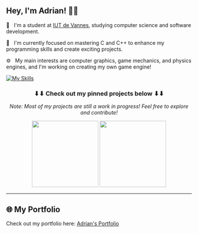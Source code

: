 <h2>
    Hey, I'm Adrian! 👋🏻
</h2>

💼&nbsp;&nbsp;&nbsp;I'm a student at <a href="https://www.iutvannes.fr/" target="_blank">IUT de Vannes</a>, studying computer science and software development.

🌱&nbsp;&nbsp;&nbsp;I'm currently focused on mastering C and C++ to enhance my programming skills and create exciting projects.

⚙️&nbsp;&nbsp;&nbsp;My main interests are computer graphics, game mechanics, and physics engines, and I'm working on creating my own game engine!

[![My Skills](https://skillicons.dev/icons?i=java,python,c,cpp,git,mysql)](https://skillicons.dev)

<h3 align="center">
    ⬇⬇ Check out my pinned projects below ⬇⬇
</h3>
<p align="center">
    <i>Note: Most of my projects are still a work in progress! Feel free to explore and contribute!</i>
</p>

<p align="center">
    <img height="180em" src="https://github-readme-stats-eight-theta.vercel.app/api?username=ChiroYuPy&show_icons=true&theme=dark&include_all_commits=true&locale=fr"/>
    <img height="180em" src="https://github-readme-stats.vercel.app/api/top-langs/?username=ChiroYuPy&layout=compact&theme=dark"/>
</p>

---

## 🌐 My Portfolio
Check out my portfolio here: [Adrian's Portfolio](https://chiroyupy.github.io/chiroyupy/index.html)
